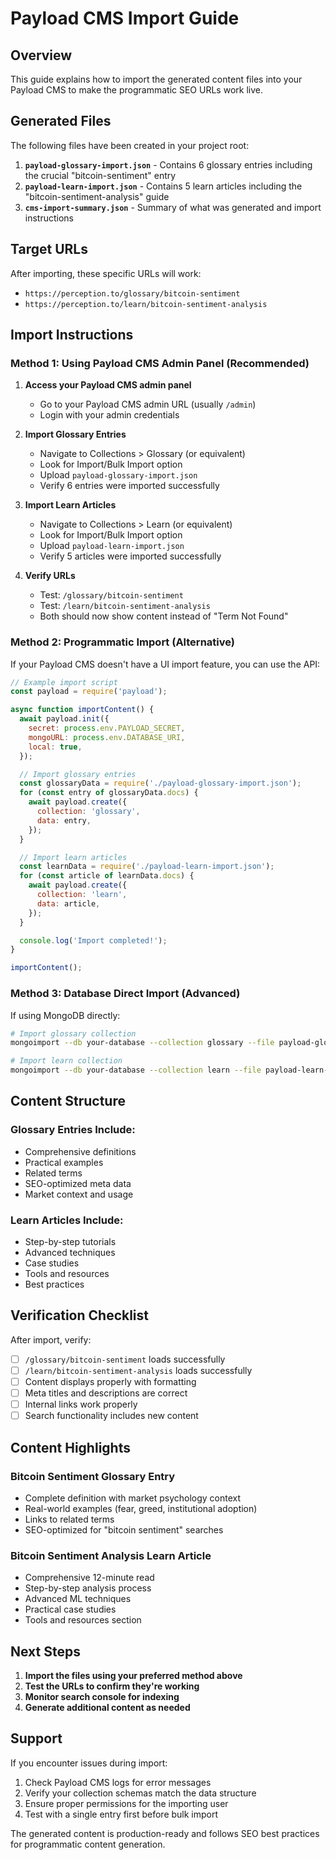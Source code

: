 # Payload CMS Import Guide

## Overview

This guide explains how to import the generated content files into your Payload CMS to make the programmatic SEO URLs work live.

## Generated Files

The following files have been created in your project root:

1. **`payload-glossary-import.json`** - Contains 6 glossary entries including the crucial "bitcoin-sentiment" entry
2. **`payload-learn-import.json`** - Contains 5 learn articles including the "bitcoin-sentiment-analysis" guide  
3. **`cms-import-summary.json`** - Summary of what was generated and import instructions

## Target URLs

After importing, these specific URLs will work:
- `https://perception.to/glossary/bitcoin-sentiment`
- `https://perception.to/learn/bitcoin-sentiment-analysis`

## Import Instructions

### Method 1: Using Payload CMS Admin Panel (Recommended)

1. **Access your Payload CMS admin panel**
   - Go to your Payload CMS admin URL (usually `/admin`)
   - Login with your admin credentials

2. **Import Glossary Entries**
   - Navigate to Collections > Glossary (or equivalent)
   - Look for Import/Bulk Import option
   - Upload `payload-glossary-import.json`
   - Verify 6 entries were imported successfully

3. **Import Learn Articles**
   - Navigate to Collections > Learn (or equivalent)
   - Look for Import/Bulk Import option  
   - Upload `payload-learn-import.json`
   - Verify 5 articles were imported successfully

4. **Verify URLs**
   - Test: `/glossary/bitcoin-sentiment`
   - Test: `/learn/bitcoin-sentiment-analysis`
   - Both should now show content instead of "Term Not Found"

### Method 2: Programmatic Import (Alternative)

If your Payload CMS doesn't have a UI import feature, you can use the API:

```javascript
// Example import script
const payload = require('payload');

async function importContent() {
  await payload.init({
    secret: process.env.PAYLOAD_SECRET,
    mongoURL: process.env.DATABASE_URI,
    local: true,
  });

  // Import glossary entries
  const glossaryData = require('./payload-glossary-import.json');
  for (const entry of glossaryData.docs) {
    await payload.create({
      collection: 'glossary',
      data: entry,
    });
  }

  // Import learn articles
  const learnData = require('./payload-learn-import.json');
  for (const article of learnData.docs) {
    await payload.create({
      collection: 'learn',
      data: article,
    });
  }

  console.log('Import completed!');
}

importContent();
```

### Method 3: Database Direct Import (Advanced)

If using MongoDB directly:

```bash
# Import glossary collection
mongoimport --db your-database --collection glossary --file payload-glossary-import.json --jsonArray

# Import learn collection  
mongoimport --db your-database --collection learn --file payload-learn-import.json --jsonArray
```

## Content Structure

### Glossary Entries Include:
- Comprehensive definitions
- Practical examples
- Related terms
- SEO-optimized meta data
- Market context and usage

### Learn Articles Include:
- Step-by-step tutorials
- Advanced techniques
- Case studies
- Tools and resources
- Best practices

## Verification Checklist

After import, verify:
- [ ] `/glossary/bitcoin-sentiment` loads successfully
- [ ] `/learn/bitcoin-sentiment-analysis` loads successfully  
- [ ] Content displays properly with formatting
- [ ] Meta titles and descriptions are correct
- [ ] Internal links work properly
- [ ] Search functionality includes new content

## Content Highlights

### Bitcoin Sentiment Glossary Entry
- Complete definition with market psychology context
- Real-world examples (fear, greed, institutional adoption)
- Links to related terms
- SEO-optimized for "bitcoin sentiment" searches

### Bitcoin Sentiment Analysis Learn Article
- Comprehensive 12-minute read
- Step-by-step analysis process
- Advanced ML techniques
- Practical case studies
- Tools and resources section

## Next Steps

1. **Import the files using your preferred method above**
2. **Test the URLs to confirm they're working**
3. **Monitor search console for indexing**
4. **Generate additional content as needed**

## Support

If you encounter issues during import:
1. Check Payload CMS logs for error messages
2. Verify your collection schemas match the data structure
3. Ensure proper permissions for the importing user
4. Test with a single entry first before bulk import

The generated content is production-ready and follows SEO best practices for programmatic content generation.